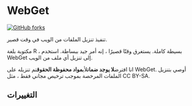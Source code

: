 # WebGet

[![GitHub forks](https://img.shields.io/github/forks/Tyler887/WebGet?label=Fork&style=social)](https://github.com/Tyler887/WebGet/fork)

تنفيذ تنزيل الملفات من الويب في وقت قصير.

مكتوبة بلغة R ، بسيطة كاملة. يستغرق وقتًا قصيرًا ، إنه أمر جيد ببساطة. استخدم WebGet إلى
تنزيل أي ملف من الويب.

انا افترض**لا يوجد ضمان**لأي**مواد محفوظة الحقوق**تم تنزيله على WebGet.
أوصي بتنزيل الملفات المرخصة بموجب ترخيص مجاني فقط ، مثل
CC BY-SA.

## التغييرات
